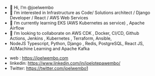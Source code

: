 - 👋 Hi, I’m @joelwembo
- 👀 I’m interested in Infrastructure as Code/ Solutions architect / Django Developer / React / AWS Web Services
- 🌱 I’m currently learning EKS (AWS Kubernetes as service) , Apache Airflow
- 💞️ I’m looking to collaborate on AWS CDK , Docker, CI/CD, Github Actions, Jenkins , Kubernetes , Terraform, Ansible,
-  NodeJS Typescript, Python, Django , Redis, PostgreSQL, React JS, AI/Machine Learning and Apache Kafka

<!---
joelwembo/joelwembo I am Joel Otepa Wembo Cloud platform solutions architect consultant offering an immense experience, diligent, intelligent and critical
technical skills to companies such as Dell, Apple Inc, UBA Bank, BIAO Bank France, Equity Bank, Sanmina SCI
and more. I specialize in building applications for financial, IT, and Security Software as services solutions using
AWS, Kubernetes, Docker, Python, Django, Terraform, SQL, Jenkins and NodeJS. I have achieved works in
both back-end, front-end and devops for commercial banking, Brokerage Firms, Investment Banking, Insurances
and blockchain; creating mobile apps, API Integration, ETL pipelines, CI/CD and cloud solutions architectures.
--->
- web : https://joelwembo.com
- linkedin:   https://www.linkedin.com/in/joelotepawembo/
- Twitter:    https://twitter.com/joelwembo1
